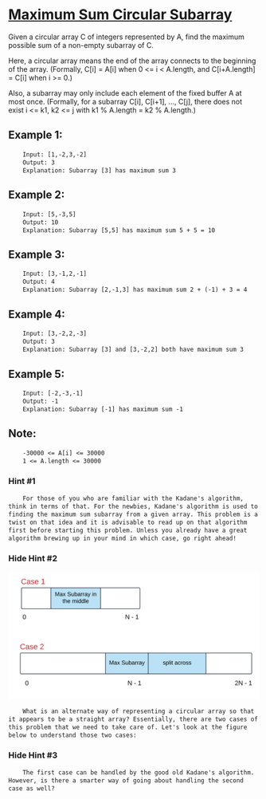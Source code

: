 # [Maximum Sum Circular Subarray](https://leetcode.com/explore/challenge/card/may-leetcoding-challenge/536/week-3-may-15th-may-21st/3330/)

Given a circular array C of integers represented by A, find the maximum possible sum of a non-empty subarray of C.

Here, a circular array means the end of the array connects to the beginning of the array.  (Formally, C[i] = A[i] when 0 <= i < A.length, and C[i+A.length] = C[i] when i >= 0.)

Also, a subarray may only include each element of the fixed buffer A at most once.  (Formally, for a subarray C[i], C[i+1], ..., C[j], there does not exist i <= k1, k2 <= j with k1 % A.length = k2 % A.length.)
 

## Example 1:

        Input: [1,-2,3,-2]
        Output: 3
        Explanation: Subarray [3] has maximum sum 3

## Example 2:

        Input: [5,-3,5]
        Output: 10
        Explanation: Subarray [5,5] has maximum sum 5 + 5 = 10

## Example 3:

        Input: [3,-1,2,-1]
        Output: 4
        Explanation: Subarray [2,-1,3] has maximum sum 2 + (-1) + 3 = 4

## Example 4:

        Input: [3,-2,2,-3]
        Output: 3
        Explanation: Subarray [3] and [3,-2,2] both have maximum sum 3

## Example 5:

        Input: [-2,-3,-1]
        Output: -1
        Explanation: Subarray [-1] has maximum sum -1
 
## Note:

        -30000 <= A[i] <= 30000
        1 <= A.length <= 30000

### Hint #1  
        For those of you who are familiar with the Kadane's algorithm, think in terms of that. For the newbies, Kadane's algorithm is used to finding the maximum sum subarray from a given array. This problem is a twist on that idea and it is advisable to read up on that algorithm first before starting this problem. Unless you already have a great algorithm brewing up in your mind in which case, go right ahead!

### Hide Hint #2  

![Hint 2](./imgs/circular_subarray_hint_2.png)

        What is an alternate way of representing a circular array so that it appears to be a straight array? Essentially, there are two cases of this problem that we need to take care of. Let's look at the figure below to understand those two cases:

### Hide Hint #3  
        The first case can be handled by the good old Kadane's algorithm. However, is there a smarter way of going about handling the second case as well?